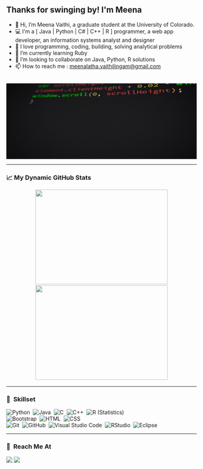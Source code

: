 

<h2>Thanks for swinging by! I'm Meena</h2>

- 👋 Hi, I’m Meena Vaithi, a graduate student at the University of Colorado. 
- 💻 I'm a [ Java | Python | C# | C++ | R ] programmer, a web app developer, an information systems analyst and designer
- 💞️ I love programming, coding, building, solving analytical problems
- 🌱 I’m currently learning Ruby
- 👀 I’m looking to collaborate on Java, Python, R solutions
- 📫 How to reach me : meenalatha.vaithilingam@gmail.com
<br>
<img alt = "Coding animated" src = "./resources/gif/giphy_coding.gif" width = "700" height = "200" align = "center" />  

<br>
<hr>

### 📈 My Dynamic GitHub Stats

<p align = "center">
<a href="https://github.com/meenalathav">
  <img height="250" width = "350" src="https://github-readme-stats-eight-theta.vercel.app/api?username=meenalathav&show_icons=true&theme=tokyonight&include_all_commits=true&count_private=true" />
  <img height="250" width = "350" src="https://github-readme-stats-eight-theta.vercel.app/api/top-langs/?username=meenalathav&langs_count=8&theme=algolia&layout=compact" />
</a>
</p>

<hr>

### 🧮 &nbsp;Skillset

![Python](https://img.shields.io/badge/-Python-05122A?style=flat&logo=python)&nbsp;
![Java](https://img.shields.io/badge/-Java-05122A?style=flat&logo=Java&logoColor=FFA518)&nbsp;
![C](https://img.shields.io/badge/-C-05122A?style=flat&logo=C&logoColor=A8B9CC)&nbsp;
![C++](https://img.shields.io/badge/-C++-05122A?style=flat&logo=C%2B%2B&logoColor=00599C)&nbsp;
![R (Statistics)](https://img.shields.io/badge/-R-05122A?style=flat&logo=R&logoColor=276DC3)\
![Bootstrap](https://img.shields.io/badge/-Bootstrap-05122A?style=flat&logo=bootstrap&logoColor=563D7C)&nbsp;
![HTML](https://img.shields.io/badge/-HTML-05122A?style=flat&logo=HTML5)&nbsp;
![CSS](https://img.shields.io/badge/-CSS-05122A?style=flat&logo=CSS3&logoColor=1572B6)\
![Git](https://img.shields.io/badge/-Git-05122A?style=flat&logo=git)&nbsp;
![GitHub](https://img.shields.io/badge/-GitHub-05122A?style=flat&logo=github)&nbsp;
![Visual Studio Code](https://img.shields.io/badge/-Visual%20Studio%20Code-05122A?style=flat&logo=visual-studio-code&logoColor=007ACC)&nbsp;
![RStudio](https://img.shields.io/badge/-RStudio-05122A?style=flat&logo=rstudio)&nbsp;
![Eclipse](https://img.shields.io/badge/-Eclipse-05122A?style=flat&logo=eclipse-ide)&nbsp;
<!--![JavaScript](https://img.shields.io/badge/-JavaScript-05122A?style=flat&logo=javascript)&nbsp;-->
<!--![React](https://img.shields.io/badge/-React-05122A?style=flat&logo=react)&nbsp;
![Node.js](https://img.shields.io/badge/-Node.js-05122A?style=flat&logo=node.js)&nbsp;
![Django](https://img.shields.io/badge/-Django-05122A?style=flat&logo=django&logoColor=092E20)&nbsp;
![Flask](https://img.shields.io/badge/-Flask-05122A?style=flat&logo=flask)&nbsp;-->
<!--![Markdown](https://img.shields.io/badge/-Markdown-05122A?style=flat&logo=markdown)\-->
<!--![Illustrator](https://img.shields.io/badge/-Illustrator-05122A?style=flat&logo=adobe-illustrator)&nbsp;
![Photoshop](https://img.shields.io/badge/-Photoshop-05122A?style=flat&logo=adobe-photoshop)&nbsp;
![InDesign](https://img.shields.io/badge/-InDesign-05122A?style=flat&logo=adobe-indesign)-->

<hr>

### 🔗 &nbsp;Reach Me At

<p align="left">
<a href="https://www.linkedin.com/in/meena-vaithi/"><img src="https://img.shields.io/badge/-Meena%20Vaithi-0077B5?style=flat-square&logo=Linkedin&logoColor=white"/></a>
<a href="mailto:meenalatha.vaithilingam@gmail.com"><img src="https://img.shields.io/badge/-Mail%20Me%20@-D14836?style=flat-square&logo=Gmail&logoColor=white"/></a>
</p>

<!---
meenalathav/meenalathav is a ✨ special ✨ repository because its `README.md` (this file) appears on your GitHub profile.
You can click the Preview link to take a look at your changes.
--->
